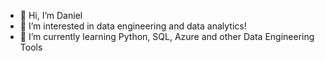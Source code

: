 - 👋 Hi, I’m Daniel
- 👀 I’m interested in data engineering and data analytics!
- 🌱 I’m currently learning Python, SQL, Azure and other Data Engineering Tools

<!---
danielsaiger1/danielsaiger1 is a ✨ special ✨ repository because its `README.md` (this file) appears on your GitHub profile.
You can click the Preview link to take a look at your changes.
--->
